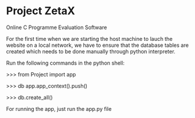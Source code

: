 # Project ZetaX

Online C Programme Evaluation Software

For the first time when we are starting the host machine to lauch the
website on a local network, we have to ensure that the database tables
are created which needs to be done manually through python interpreter.

Run the following commands in the python shell:

$>$$>$$>$ from Project import app

 
$>$$>$$>$ db app.app_context().push()

 
$>$$>$$>$ db.create_all()

For running the app, just run the app.py file
